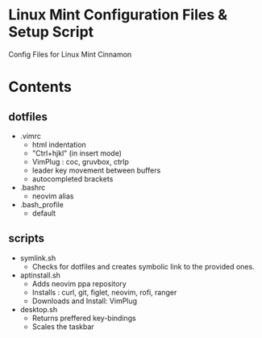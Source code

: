 # Linux Mint Configuration Files & Setup Script

Config Files for Linux Mint Cinnamon

# Contents

## dotfiles

* .vimrc
  - html indentation
  - "Ctrl+hjkl" (in insert mode)
  - VimPlug : coc, gruvbox, ctrlp
  - leader key movement between buffers
  - autocompleted brackets
* .bashrc
  - neovim alias
* .bash_profile
  - default
  
## scripts

* symlink.sh
  - Checks for dotfiles and creates symbolic link to the provided ones. 
* aptinstall.sh
  - Adds neovim ppa repository
  - Installs : curl, git, figlet, neovim, rofi, ranger
  - Downloads and Install: VimPlug
* desktop.sh
  - Returns preffered key-bindings
  - Scales the taskbar
